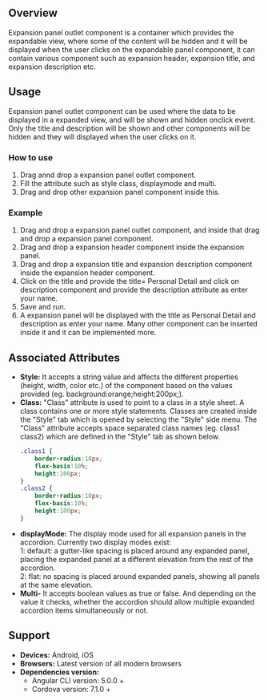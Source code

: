 ## Overview
Expansion panel outlet component is a container which provides the expandable view, where some of the content will be hidden and it will be displayed when the user clicks on the expandable panel component, it can contain various component such as expansion header, expansion title, and expansion description etc.
## Usage
Expansion panel outlet component can be used where the data to be displayed in a expanded view, and will be shown and hidden onclick event. Only the title and description will be shown and other components will be hidden and they will displayed when the user clicks on it.
### How to use
1. Drag annd drop a expansion panel outlet component.
2. Fill the attribute such as style class, displaymode and multi.
3. Drag and drop other expansion panel component inside this.

### Example
1. Drag and drop a expansion panel outlet component, and inside that drag and drop a expansion panel component.
2. Drag and drop a expansion header component inside the expansion panel.
3. Drag and drop a expansion title and expansion description component inside the expansion header component.
4. Click on the title and provide the title= Personal Detail and click on description component and provide the description attribute as enter your name.
5. Save and run.
6. A expansion panel will be displayed with the title as Personal Detail and description as enter your name. Many other component can be inserted inside it and it can be implemented more.

## Associated Attributes
- **Style:** It accepts a string value and affects the different properties (height, width, color etc.) of the component based on the values provided (eg. background:orange;height:200px;).
- **Class:** "Class" attribute is used to point to a class in a style sheet. A class contains one or more style statements. Classes are created inside the "Style" tab which is opened by selecting the "Style" side menu. The "Class" attribute accepts space separated class names (eg. class1 class2) which are defined in the "Style" tab as shown below.
    ```css
    .class1 {
        border-radius:10px;
        flex-basis:10%;
        height:100px;
    }
    .class2 {
        border-radius:10px;
        flex-basis:10%;
        height:100px;
    }
    
    ```
- **displayMode:** The display mode used for all expansion panels in the accordion. Currently two display modes exist:  
1: default: a gutter-like spacing is placed around any expanded panel, placing the expanded panel at a different elevation from the rest of the accordion.  
2: flat: no spacing is placed around expanded panels, showing all panels at the same elevation.
- **Multi-** It accepts boolean values as true or false. And depending on the value it checks, whether the accordion should allow multiple expanded accordion items simultaneously or not.
## Support
- **Devices:** Android, iOS
- **Browsers:**  Latest version of all modern browsers
- **Dependencies version:** 
    - Angular CLI version: 5.0.0 + 
    - Cordova version: 7.1.0 + 
